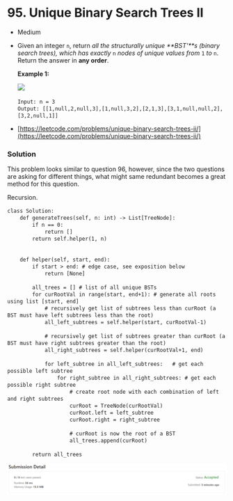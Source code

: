 # 95. Unique Binary Search Trees II

* Medium&#x20;
*   Given an integer `n`, return _all the structurally unique **BST'**s (binary search trees), which has exactly_ `n` _nodes of unique values from_ `1` _to_ `n`. Return the answer in **any order**.

    &#x20;

    **Example 1:**

    ![](https://assets.leetcode.com/uploads/2021/01/18/uniquebstn3.jpg)

    ```
    Input: n = 3
    Output: [[1,null,2,null,3],[1,null,3,2],[2,1,3],[3,1,null,null,2],[3,2,null,1]]
    ```


* [https://leetcode.com/problems/unique-binary-search-trees-ii/](https://leetcode.com/problems/unique-binary-search-trees-ii/)

### Solution&#x20;

This problem looks similar to question 96, however, since the two questions are asking for different things, what might same redundant becomes a great method for this question.&#x20;

Recursion.&#x20;

```
class Solution:
    def generateTrees(self, n: int) -> List[TreeNode]:
        if n == 0:
            return []
        return self.helper(1, n)


    def helper(self, start, end):
        if start > end: # edge case, see exposition below
            return [None] 
        
        all_trees = [] # list of all unique BSTs
        for curRootVal in range(start, end+1): # generate all roots using list [start, end]
			# recursively get list of subtrees less than curRoot (a BST must have left subtrees less than the root)
            all_left_subtrees = self.helper(start, curRootVal-1)
			
			# recursively get list of subtrees greater than curRoot (a BST must have right subtrees greater than the root)
            all_right_subtrees = self.helper(curRootVal+1, end) 
			
            for left_subtree in all_left_subtrees:   # get each possible left subtree
                for right_subtree in all_right_subtrees: # get each possible right subtree
                    # create root node with each combination of left and right subtrees
                    curRoot = TreeNode(curRootVal) 
                    curRoot.left = left_subtree
                    curRoot.right = right_subtree
					
					# curRoot is now the root of a BST
                    all_trees.append(curRoot)
		
        return all_trees
```

![](<../../.gitbook/assets/image (1) (1) (1) (1) (1) (1) (1).png>)
